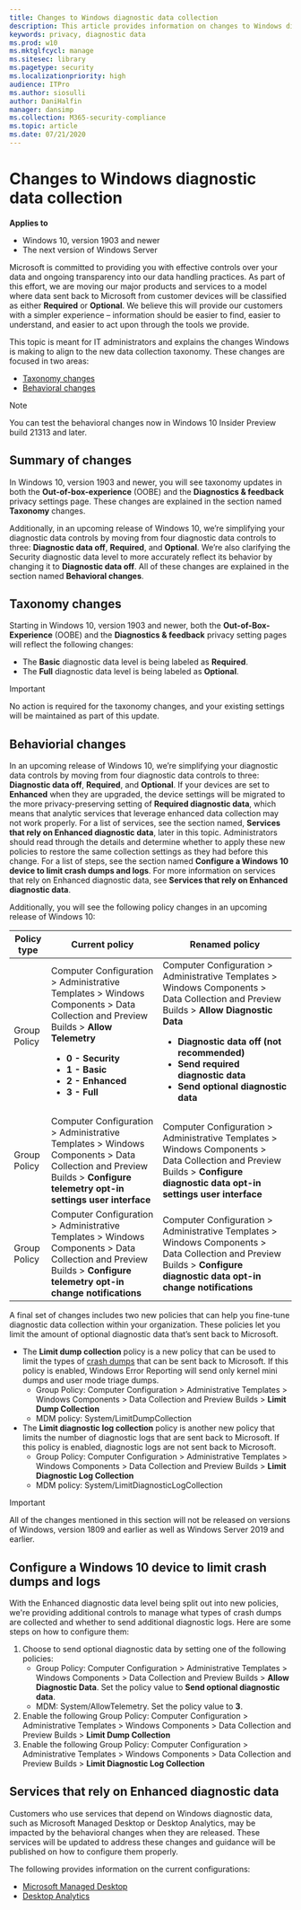 ```yaml
---
title: Changes to Windows diagnostic data collection
description: This article provides information on changes to Windows diagnostic data collection Windows 10.
keywords: privacy, diagnostic data
ms.prod: w10
ms.mktglfcycl: manage
ms.sitesec: library
ms.pagetype: security
ms.localizationpriority: high
audience: ITPro
ms.author: siosulli
author: DaniHalfin
manager: dansimp
ms.collection: M365-security-compliance
ms.topic: article
ms.date: 07/21/2020
---
```


# Changes to Windows diagnostic data collection

**Applies to**
- Windows 10, version 1903 and newer
- The next version of Windows Server

Microsoft is committed to providing you with effective controls over your data and ongoing transparency into our data handling practices. As part of this effort, we are moving our major products and services to a model where data sent back to Microsoft from customer devices will be classified as either **Required** or **Optional**. We believe this will provide our customers with a simpler experience – information should be easier to find, easier to understand, and easier to act upon through the tools we provide.

This topic is meant for IT administrators and explains the changes Windows is making to align to the new data collection taxonomy. These changes are focused in two areas:

- [Taxonomy changes](#taxonomy-changes)
- [Behavioral changes](#behaviorial-changes)

> [!NOTE]
> You can test the behavioral changes now in Windows 10 Insider Preview build 21313 and later.

## Summary of changes

In Windows 10, version 1903 and newer, you will see taxonomy updates in both the **Out-of-box-experience** (OOBE) and the **Diagnostics & feedback** privacy settings page. These changes are explained in the section named **Taxonomy** changes.

Additionally, in an upcoming release of Windows 10, we’re simplifying your diagnostic data controls by moving from four diagnostic data controls to three: **Diagnostic data off**, **Required**, and **Optional**. We’re also clarifying the Security diagnostic data level to more accurately reflect its behavior by changing it to **Diagnostic data off**. All of these changes are explained in the section named **Behavioral changes**.

## Taxonomy changes

Starting in Windows 10, version 1903 and newer, both the **Out-of-Box-Experience** (OOBE) and the **Diagnostics & feedback** privacy setting pages will reflect the following changes:

- The **Basic** diagnostic data level is being labeled as **Required**.
- The **Full** diagnostic data level is being labeled as **Optional**.

> [!IMPORTANT]
> No action is required for the taxonomy changes, and your existing settings will be maintained as part of this update.

## Behaviorial changes

In an upcoming release of Windows 10, we’re simplifying your diagnostic data controls by moving from four diagnostic data controls to three: **Diagnostic data off**, **Required**, and **Optional**. If your devices are set to **Enhanced** when they are upgraded, the device settings will be migrated to the more privacy-preserving setting of **Required diagnostic data**, which means that analytic services that leverage enhanced data collection may not work properly. For a list of services, see the section named, **Services that rely on Enhanced diagnostic data**, later in this topic. Administrators should read through the details and determine whether to apply these new policies to restore the same collection settings as they had before this change. For a list of steps, see the section named **Configure a Windows 10 device to limit crash dumps and logs**. For more information on services that rely on Enhanced diagnostic data, see **Services that rely on Enhanced diagnostic data**.

Additionally, you will see the following policy changes in an upcoming release of Windows 10:

| Policy type | Current policy | Renamed policy |
| --- | --- | --- |
| Group Policy | Computer Configuration > Administrative Templates > Windows Components > Data Collection and Preview Builds > **Allow Telemetry**<ul><li>**0 - Security** <br /></li><li>**1 - Basic**<br /></li><li>**2 - Enhanced**<br /></li><li>**3 - Full**<br /></li></ul>| Computer Configuration > Administrative Templates > Windows Components > Data Collection and Preview Builds > **Allow Diagnostic Data**<ul><li>**Diagnostic data off (not recommended)** <br /></li><li>**Send required diagnostic data**<br /></li><li>**Send optional diagnostic data**<br /></li></ul> |
| Group Policy |Computer Configuration > Administrative Templates > Windows Components > Data Collection and Preview Builds > **Configure telemetry opt-in settings user interface**| Computer Configuration > Administrative Templates > Windows Components > Data Collection and Preview Builds > **Configure diagnostic data opt-in settings user interface** |
| Group Policy |Computer Configuration > Administrative Templates > Windows Components > Data Collection and Preview Builds > **Configure telemetry opt-in change notifications**| Computer Configuration > Administrative Templates > Windows Components > Data Collection and Preview Builds > **Configure diagnostic data opt-in change notifications** |

A final set of changes includes two new policies that can help you fine-tune diagnostic data collection within your organization. These policies let you limit the amount of optional diagnostic data that’s sent back to Microsoft.

- The **Limit dump collection** policy is a new policy that can be used to limit the types of [crash dumps](https://docs.microsoft.com/windows/win32/dxtecharts/crash-dump-analysis) that can be sent back to Microsoft. If this policy is enabled, Windows Error Reporting will send only kernel mini dumps and user mode triage dumps.
  - Group Policy: Computer Configuration > Administrative Templates > Windows Components > Data Collection and Preview Builds > **Limit Dump Collection**
  - MDM policy: System/LimitDumpCollection 
- The **Limit diagnostic log collection** policy is another new policy that limits the number of diagnostic logs that are sent back to Microsoft. If this policy is enabled, diagnostic logs are not sent back to Microsoft.
  - Group Policy: Computer Configuration > Administrative Templates > Windows Components > Data Collection and Preview Builds > **Limit Diagnostic Log Collection**
  - MDM policy: System/LimitDiagnosticLogCollection

>[!Important]
>All of the changes mentioned in this section will not be released on versions of Windows, version 1809 and earlier as well as Windows Server 2019 and earlier.

## Configure a Windows 10 device to limit crash dumps and logs

With the Enhanced diagnostic data level being split out into new policies, we're providing additional controls to manage what types of crash dumps are collected and whether to send additional diagnostic logs. Here are some steps on how to configure them:

1. Choose to send optional diagnostic data by setting one of the following policies:
   - Group Policy: Computer Configuration > Administrative Templates > Windows Components > Data Collection and Preview Builds > **Allow Diagnostic Data**. Set the policy value to **Send optional diagnostic data**.
   - MDM: System/AllowTelemetry. Set the policy value to **3**.
2. Enable the following Group Policy: Computer Configuration > Administrative Templates > Windows Components > Data Collection and Preview Builds > **Limit Dump Collection**
3. Enable the following Group Policy: Computer Configuration > Administrative Templates > Windows Components > Data Collection and Preview Builds > **Limit Diagnostic Log Collection**

## Services that rely on Enhanced diagnostic data

Customers who use services that depend on Windows diagnostic data, such as Microsoft Managed Desktop or Desktop Analytics, may be impacted by the behavioral changes when they are released. These services will be updated to address these changes and guidance will be published on how to configure them properly.

The following provides information on the current configurations:
- [Microsoft Managed Desktop](https://aka.ms/mmd-diagnostic-data-level)
- [Desktop Analytics](https://docs.microsoft.com/mem/configmgr/desktop-analytics/overview)
